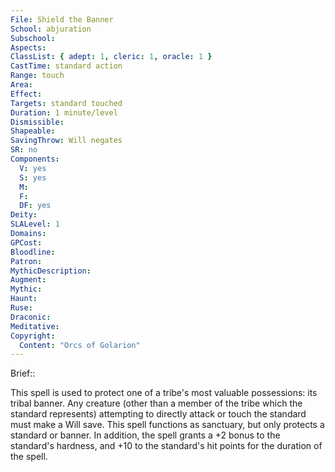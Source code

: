 ```yaml
---
File: Shield the Banner
School: abjuration
Subschool: 
Aspects: 
ClassList: { adept: 1, cleric: 1, oracle: 1 }
CastTime: standard action
Range: touch
Area: 
Effect: 
Targets: standard touched
Duration: 1 minute/level
Dismissible: 
Shapeable: 
SavingThrow: Will negates
SR: no
Components:
  V: yes
  S: yes
  M: 
  F: 
  DF: yes
Deity: 
SLALevel: 1
Domains: 
GPCost: 
Bloodline: 
Patron: 
MythicDescription: 
Augment: 
Mythic: 
Haunt: 
Ruse: 
Draconic: 
Meditative: 
Copyright:
  Content: "Orcs of Golarion"
---
```

Brief:: 

This spell is used to protect one of a tribe's most valuable possessions: its tribal banner. Any creature (other than a member of the tribe which the standard represents) attempting to directly attack or touch the standard must make a Will save. This spell functions as sanctuary, but only protects a standard or banner. In addition, the spell grants a +2 bonus to the standard's hardness, and +10 to the standard's hit points for the duration of the spell.
